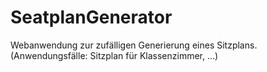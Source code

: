# SeatplanGenerator
Webanwendung zur zufälligen Generierung eines Sitzplans. (Anwendungsfälle: Sitzplan für Klassenzimmer, ...)
